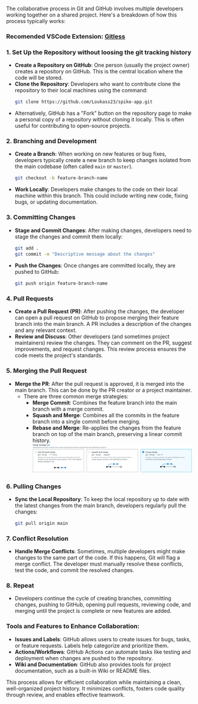 The collaborative process in Git and GitHub involves multiple developers working together on a shared project. Here's a breakdown of how this process typically works:
### Recomended VSCode Extension: [Gitless](https://marketplace.visualstudio.com/items?itemName=maattdd.gitless)

### 1. **Set Up the Repository** without loosing the git tracking history
   - **Create a Repository on GitHub**: One person (usually the project owner) creates a repository on GitHub. This is the central location where the code will be stored.
   - **Clone the Repository**: Developers who want to contribute clone the repository to their local machines using the command:
     ```bash
     git clone https://github.com/Loukass23/spike-app.git
     ```
   - Alternatively, GitHub has a "Fork" button on the repository page to make a personal copy of a repository without cloning it locally. This is often useful for contributing to open-source projects.

### 2. **Branching and Development**
   - **Create a Branch**: When working on new features or bug fixes, developers typically create a new branch to keep changes isolated from the main codebase (often called `main` or `master`).
     ```bash
     git checkout -b feature-branch-name
     ```
   - **Work Locally**: Developers make changes to the code on their local machine within this branch. This could include writing new code, fixing bugs, or updating documentation.

### 3. **Committing Changes**
   - **Stage and Commit Changes**: After making changes, developers need to stage the changes and commit them locally:
     ```bash
     git add .
     git commit -m "Descriptive message about the changes"
     ```
   - **Push the Changes**: Once changes are committed locally, they are pushed to GitHub:
     ```bash
     git push origin feature-branch-name
     ```

### 4. **Pull Requests**
   - **Create a Pull Request (PR)**: After pushing the changes, the developer can open a pull request on GitHub to propose merging their feature branch into the main branch. A PR includes a description of the changes and any relevant context.
   - **Review and Discuss**: Other developers (and sometimes project maintainers) review the changes. They can comment on the PR, suggest improvements, and request changes. This review process ensures the code meets the project's standards.

### 5. **Merging the Pull Request**
   - **Merge the PR**: After the pull request is approved, it is merged into the main branch. This can be done by the PR creator or a project maintainer.
     - There are three common merge strategies:
       - **Merge Commit**: Combines the feature branch into the main branch with a merge commit.
       - **Squash and Merge**: Combines all the commits in the feature branch into a single commit before merging.
       - **Rebase and Merge**: Re-applies the changes from the feature branch on top of the main branch, preserving a linear commit history.
![Merge Strategies](./merge.png)

### 6. **Pulling Changes**
   - **Sync the Local Repository**: To keep the local repository up to date with the latest changes from the main branch, developers regularly pull the changes:
     ```bash
     git pull origin main
     ```

### 7. **Conflict Resolution**
   - **Handle Merge Conflicts**: Sometimes, multiple developers might make changes to the same part of the code. If this happens, Git will flag a merge conflict. The developer must manually resolve these conflicts, test the code, and commit the resolved changes.

### 8. **Repeat**
   - Developers continue the cycle of creating branches, committing changes, pushing to GitHub, opening pull requests, reviewing code, and merging until the project is complete or new features are added.

### Tools and Features to Enhance Collaboration:
   - **Issues and Labels**: GitHub allows users to create issues for bugs, tasks, or feature requests. Labels help categorize and prioritize them.
   - **Actions/Workflows**: GitHub Actions can automate tasks like testing and deployment when changes are pushed to the repository.
   - **Wiki and Documentation**: GitHub also provides tools for project documentation, such as a built-in Wiki or README files.

This process allows for efficient collaboration while maintaining a clean, well-organized project history. It minimizes conflicts, fosters code quality through review, and enables effective teamwork.